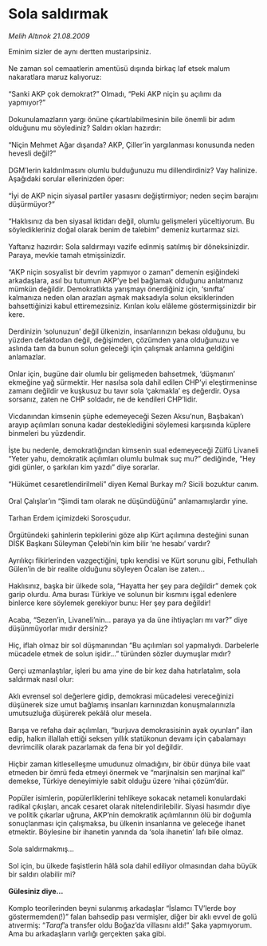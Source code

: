 # Sola saldırmak

*Melih Altınok 21.08.2009*

<div class="taraf_structure_2col_1zq">
<div class="margen_n">



 <p>Eminim sizler de aynı dertten mustaripsiniz. <br/><br/>Ne zaman sol cemaatlerin amentüsü dışında birkaç laf etsek malum nakaratlara maruz kalıyoruz: <br/><br/>“Sanki AKP çok demokrat?” Olmadı, “Peki AKP niçin şu açılımı da yapmıyor?” <br/><br/>Dokunulamazların yargı önüne çıkartılabilmesinin bile önemli bir adım olduğunu mu söylediniz? Saldırı okları hazırdır: <br/><br/>“Niçin Mehmet Ağar dışarıda? AKP, Çiller’in yargılanması konusunda neden hevesli değil?” <br/><br/>DGM’lerin kaldırılmasını olumlu bulduğunuzu mu dillendirdiniz? Vay halinize. Aşağıdaki sorular ellerinizden öper: <br/><br/>“İyi de AKP niçin siyasal partiler yasasını değiştirmiyor; neden seçim barajını düşürmüyor?” <br/><br/>“Haklısınız da ben siyasal iktidarı değil, olumlu gelişmeleri yüceltiyorum. Bu söyledikleriniz doğal olarak benim de talebim” demeniz kurtarmaz sizi. <br/><br/>Yaftanız hazırdır: Sola saldırmayı vazife edinmiş satılmış bir döneksinizdir. Paraya, mevkie tamah etmişsinizdir. <br/><br/>“AKP niçin sosyalist bir devrim yapmıyor o zaman” demenin eşiğindeki arkadaşlara, asıl bu tutumun AKP’ye bel bağlamak olduğunu anlatmanız mümkün değildir. Demokratlıkta yarışmayı önerdiğiniz için, ‘sınıfta’ kalmanıza neden olan arazları aşmak maksadıyla solun eksiklerinden bahsettiğinizi kabul ettiremezsiniz. Kırılan kolu elâleme göstermişsinizdir bir kere. <br/><br/>Derdinizin ‘solunuzun’ değil ülkenizin, insanlarınızın bekası olduğunu, bu yüzden defaktodan değil, değişimden, çözümden yana olduğunuzu ve aslında tam da bunun solun geleceği için çalışmak anlamına geldiğini anlamazlar. <br/><br/>Onlar için, bugüne dair olumlu bir gelişmeden bahsetmek, ‘düşmanın’ ekmeğine yağ sürmektir. Her nasılsa sola dahil edilen CHP’yi eleştirmeninse zamanı değildir ve kuşkusuz bu tavır sola ‘çakmakla’ eş değerdir. Oysa sorsanız, zaten ne CHP soldadır, ne de kendileri CHP’lidir. <br/><br/>Vicdanından kimsenin şüphe edemeyeceği Sezen Aksu’nun, Başbakan’ı arayıp açılımları sonuna kadar desteklediğini söylemesi karşısında küplere binmeleri bu yüzdendir. <br/><br/>İşte bu nedenle, demokratlığından kimsenin sual edemeyeceği Zülfü Livaneli “Yeter yahu, demokratik açılımları olumlu bulmak suç mu?” dediğinde, “Hey gidi günler, o şarkıları kim yazdı” diye sorarlar. <br/><br/>“Hükümet cesaretlendirilmeli” diyen Kemal Burkay mı? Sicili bozuktur canım. <br/><br/>Oral Çalışlar’ın “Şimdi tam olarak ne düşündüğünü” anlamamışlardır yine. <br/><br/>Tarhan Erdem içimizdeki Sorosçudur. <br/><br/>Örgütündeki şahinlerin tepkilerini göze alıp Kürt açılımına desteğini sunan DİSK Başkanı Süleyman Çelebi’nin kim bilir ‘ne hesabı’ vardır? <br/><br/>Ayrılıkçı fikirlerinden vazgeçtiğini, tıpkı kendisi ve Kürt sorunu gibi, Fethullah Gülen’in de bir realite olduğunu söyleyen Öcalan ise zaten... <br/><br/>Haklısınız, başka bir ülkede sola, “Hayatta her şey para değildir” demek çok garip olurdu. Ama burası Türkiye ve solunun bir kısmını işgal edenlere binlerce kere söylemek gerekiyor bunu: Her şey para değildir! <br/><br/>Acaba, “Sezen’in, Livaneli’nin... paraya ya da üne ihtiyaçları mı var?” diye düşünmüyorlar mıdır dersiniz? <br/><br/>Hiç, iflah olmaz bir sol düşmanından “Bu açılımları sol yapmalıydı. Darbelerle mücadele etmek de solun işidir...” türünden sözler duymuşlar mıdır? <br/><br/>Gerçi uzmanlaştılar, işleri bu ama yine de bir kez daha hatırlatalım, sola saldırmak nasıl olur: <br/><br/>Aklı evrensel sol değerlere gidip, demokrasi mücadelesi vereceğinizi düşünerek size umut bağlamış insanları karnınızdan konuşmalarınızla umutsuzluğa düşürerek pekâlâ olur mesela. <br/><br/>Barışa ve refaha dair açılımları, “burjuva demokrasisinin ayak oyunları” ilan edip, halkın illallah ettiği seksen yıllık statükonun devamı için çabalamayı devrimcilik olarak pazarlamak da fena bir yol değildir. <br/><br/>Hiçbir zaman kitleselleşme umudunuz olmadığını, bir öbür dünya bile vaat etmeden bir ömrü feda etmeyi önermek ve “marjinalsin sen marjinal kal” demekse, Türkiye deneyimiyle sabit olduğu üzere ‘nihai çözüm’dür. <br/><br/>Popüler isimlerin, popülerliklerini tehlikeye sokacak netameli konulardaki radikal çıkışları, ancak cesaret olarak nitelendirilebilir. Siyasi hasımdır diye ve politik çıkarlar uğruna, AKP’nin demokratik açılımlarının ölü bir doğumla sonuçlanması için çalışmaksa, bu ülkenin insanlarına ve geleceğe ihanet etmektir. Böylesine bir ihanetin yanında da ‘sola ihanetin’ lafı bile olmaz. <br/><br/>Sola saldırmakmış… <br/><br/>Sol için, bu ülkede faşistlerin hâlâ sola dahil ediliyor olmasından daha büyük bir saldırı olabilir mi? <b><br/><br/>Gülesiniz diye…</b> <br/><br/>Komplo teorilerinden beyni sulanmış arkadaşlar “İslamcı TV’lerde boy göstermemden(!)” falan bahsedip pası vermişler, diğer bir aklı evvel de golü atıvermiş: “<i>Taraf</i>’a transfer oldu Boğaz’da villasını aldı!” Şaka yapmıyorum. Ama bu arkadaşların varlığı gerçekten şaka gibi.</p>
<br/>
<br/>
<br/>



<br/>


<div id="taraf_not">
</div>

</div>


</div>
